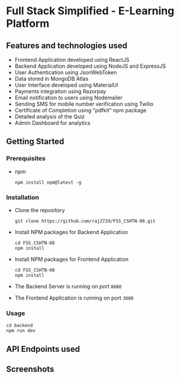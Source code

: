 # Full Stack Simplified - E-Learning Platform

## Features and technologies used

- Frontend Application developed using ReactJS
- Backend Application developed using NodeJS and ExpressJS
- User Authentication using JsonWebToken
- Data stored in MongoDB Atlas
- User Interface developed using MaterialUI
- Payments integration using Razorpay
- Email notification to users using Nodemailer
- Sending SMS for mobile number verification using Twilio
- Certificate of Completion using "pdfkit" npm package
- Detailed analysis of the Quiz
- Admin Dashboard for analytics

<!-- GETTING STARTED -->

## Getting Started

### Prerequisites

- npm
  ```
  npm install npm@latest -g
  ```

### Installation

- Clone the repository
  ```
  git clone https://github.com/raj2729/FSS_CSHTN-08.git
  ```
- Install NPM packages for Backend Application

  ```
  cd FSS_CSHTN-08
  npm install
  ```

- Install NPM packages for Frontend Application

  ```
  cd FSS_CSHTN-08
  npm install
  ```

- The Backend Server is running on port `8080`
- The Frontend Application is running on port `3000`

### Usage

```
cd backend
npm run dev
```

## API Endpoints used


## Screenshots

